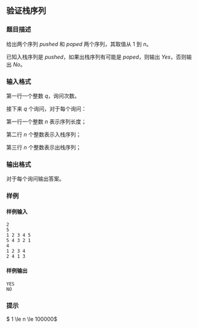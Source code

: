 ## 验证栈序列

### 题目描述

给出两个序列  $pushed$  和  $poped$  两个序列，其取值从  $1$  到  $n$。

已知入栈序列是  $pushed$，如果出栈序列有可能是  $poped$，则输出 $Yes$，否则输出 $No$。

### 输入格式

第一行一个整数 $q$，询问次数。

接下来 $q$ 个询问，对于每个询问：

第一行一个整数 $n$ 表示序列长度；

第二行 $n$ 个整数表示入栈序列；

第三行 $n$ 个整数表示出栈序列；

### 输出格式

对于每个询问输出答案。

### 样例

#### 样例输入

```
2
5
1 2 3 4 5
5 4 3 2 1
4
1 2 3 4
2 4 1 3
```

#### 样例输出

```
YES
NO
```

### 提示

$ 1 \le n \le 100000$



